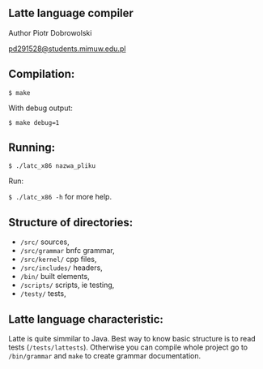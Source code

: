 Latte language compiler
-----------------------

Author Piotr Dobrowolski

pd291528@students.mimuw.edu.pl

Compilation:
-----------

`$ make`

With debug output:

`$ make debug=1`

Running:
-------------

`$ ./latc_x86 nazwa_pliku`

Run:

`$ ./latc_x86 -h` for more help.

Structure of directories:
--------------------

 * `/src/` sources,
 * `/src/grammar` bnfc grammar,
 * `/src/kernel/` cpp files,
 * `/src/includes/` headers,
 * `/bin/` built elements,
 * `/scripts/` scripts, ie testing,
 * `/testy/` tests,

 
Latte language characteristic:
---------------

Latte is quite simmilar to Java. Best way to know basic structure is to
read tests (`/tests/lattests`). Otherwise you can compile whole project
go to `/bin/grammar` and `make` to create grammar documentation.

